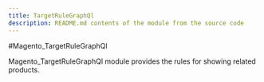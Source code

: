 ```yaml
---
title: TargetRuleGraphQl
description: README.md contents of the module from the source code
---
```


#Magento_TargetRuleGraphQl 

Magento_TargetRuleGraphQl module provides the rules for showing related products.
